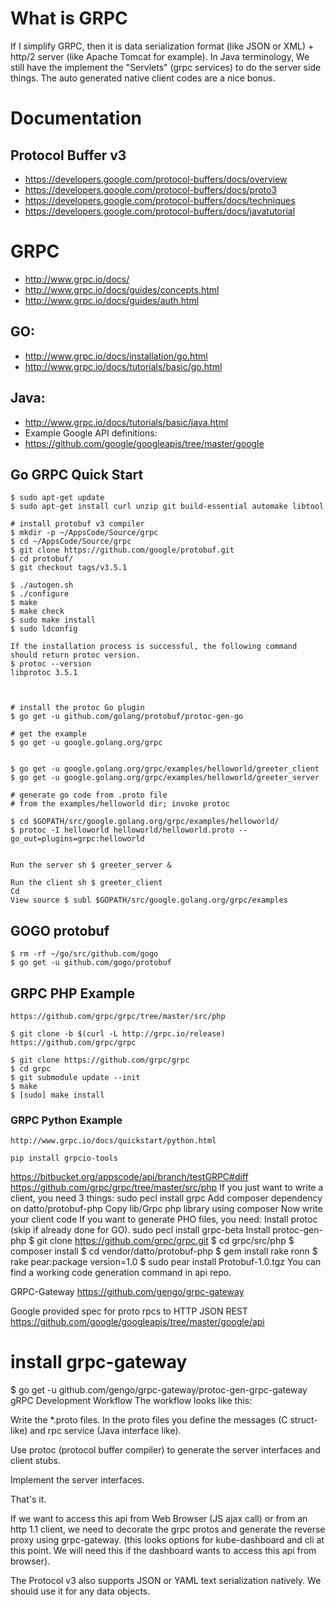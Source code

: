 
# What is GRPC
If I simplify GRPC, then it is data serialization format (like JSON or XML) + http/2 server (like Apache Tomcat for example). In Java terminology, We still have the implement the "Servlets" (grpc services) to do the server side things. The auto generated native client codes are a nice bonus.

# Documentation

## Protocol Buffer v3
- https://developers.google.com/protocol-buffers/docs/overview
- https://developers.google.com/protocol-buffers/docs/proto3
- https://developers.google.com/protocol-buffers/docs/techniques
- https://developers.google.com/protocol-buffers/docs/javatutorial

# GRPC
- http://www.grpc.io/docs/
- http://www.grpc.io/docs/guides/concepts.html
- http://www.grpc.io/docs/guides/auth.html
## GO:
- http://www.grpc.io/docs/installation/go.html
- http://www.grpc.io/docs/tutorials/basic/go.html
## Java:
- http://www.grpc.io/docs/tutorials/basic/java.html
- Example Google API definitions:
- https://github.com/google/googleapis/tree/master/google

## Go GRPC Quick Start
```
$ sudo apt-get update
$ sudo apt-get install curl unzip git build-essential automake libtool

# install protobuf v3 compiler
$ mkdir -p ~/AppsCode/Source/grpc
$ cd ~/AppsCode/Source/grpc
$ git clone https://github.com/google/protobuf.git
$ cd protobuf/
$ git checkout tags/v3.5.1

$ ./autogen.sh
$ ./configure
$ make
$ make check
$ sudo make install
$ sudo ldconfig

If the installation process is successful, the following command should return protoc version.
$ protoc --version
libprotoc 3.5.1



# install the protoc Go plugin
$ go get -u github.com/golang/protobuf/protoc-gen-go

# get the example
$ go get -u google.golang.org/grpc


$ go get -u google.golang.org/grpc/examples/helloworld/greeter_client
$ go get -u google.golang.org/grpc/examples/helloworld/greeter_server

# generate go code from .proto file
# from the examples/helloworld dir; invoke protoc

$ cd $GOPATH/src/google.golang.org/grpc/examples/helloworld/
$ protoc -I helloworld helloworld/helloworld.proto --go_out=plugins=grpc:helloworld


Run the server sh $ greeter_server &

Run the client sh $ greeter_client
Cd 
View source $ subl $GOPATH/src/google.golang.org/grpc/examples
```

## GOGO protobuf

```
$ rm -rf ~/go/src/github.com/gogo
$ go get -u github.com/gogo/protobuf
```



## GRPC PHP Example
```
https://github.com/grpc/grpc/tree/master/src/php

$ git clone -b $(curl -L http://grpc.io/release) https://github.com/grpc/grpc

$ git clone https://github.com/grpc/grpc
$ cd grpc
$ git submodule update --init
$ make
$ [sudo] make install
```

### GRPC Python Example
```
http://www.grpc.io/docs/quickstart/python.html 

pip install grpcio-tools
```




https://bitbucket.org/appscode/api/branch/testGRPC#diff
https://github.com/grpc/grpc/tree/master/src/php
If you just want to write a client, you need 3 things:
sudo pecl install grpc
Add composer dependency on datto/protobuf-php
Copy lib/Grpc php library using composer
Now write your client code
If you want to generate PHO files, you need:
Install protoc (skip if already done for GO).
sudo pecl install grpc-beta
Install protoc-gen-php 
$ git clone https://github.com/grpc/grpc.git
$ cd grpc/src/php
$ composer install
$ cd vendor/datto/protobuf-php
$ gem install rake ronn
$ rake pear:package version=1.0
$ sudo pear install Protobuf-1.0.tgz
You can find a working code generation command in api repo.

GRPC-Gateway 
https://github.com/gengo/grpc-gateway

Google provided spec for proto rpcs to HTTP JSON REST https://github.com/google/googleapis/tree/master/google/api

# install grpc-gateway
$ go get -u github.com/gengo/grpc-gateway/protoc-gen-grpc-gateway
gRPC
Development Workflow
The workflow looks like this:

Write the *.proto files. In the proto files you define the messages (C struct-like) and rpc service (Java interface like).

Use protoc (protocol buffer compiler) to generate the server interfaces and client stubs.

Implement the server interfaces.

That's it.

If we want to access this api from Web Browser (JS ajax call) or from an http 1.1 client, we need to decorate the grpc protos and generate the reverse proxy using grpc-gateway. (this looks options for kube-dashboard and cli at this point. We will need this if the dashboard wants to access this api from browser).

The Protocol v3 also supports JSON or YAML text serialization natively. We should use it for any data objects.


